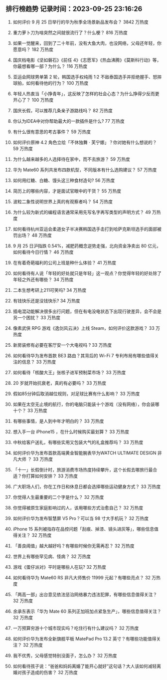 
## 排行榜趋势 记录时间：2023-09-25 23:16:26
  
  1. 如何评价 9 月 25 日举行的华为秋季全场景新品发布会？ 3842 万热度
    
  2. 重力萝卜刀为啥突然之间就很流行了？什么梗？ 816 万热度
    
  3. 如果一觉醒来，回到了二十年前，没有大鱼大肉，也没网络，父母还年轻，你愿意吗？ 182 万热度
    
  4. 国庆档电影《坚如磐石》《前任 4》《志愿军》《热血沸腾》《莫斯科行动》等，你最想看哪一部？为什么？ 116 万热度
    
  5. 亚运会网球男单第 2 轮，韩国选手权纯雨 1:2 不敌泰国选手并拒绝握手、怒摔球拍，如何看待他的行为？ 100 万热度
    
  6. 年轻人热衷当「小挣青年」，这反映了怎样的社会心态？为什么挣得少反而更开心了？ 100 万热度
    
  7. 国庆长假，可以推荐几条亲子游路线吗？ 82 万热度
    
  8. 你认为IDEA中对你帮助最大的一款插件是什么? 77 万热度
    
  9. 有什么很有意思的考古事件？ 59 万热度
    
  10. 如何评价原神 4.2 角色立绘「不休独舞 · 芙宁娜」？你对她有什么想说的？ 59 万热度
    
  11. 为什么越来越多的人选择待在家中，而不去旅游？ 59 万热度
    
  12. 华为 Mate60 系列共发布四款机型，不同版本有什么选购建议？ 57 万热度
    
  13. 如何用红糖、白糖、馒头这三种食材造句? 56 万热度
    
  14. 简历上的哪些内容，才是面试官眼中的干货？ 55 万热度
    
  15. 波粒二象性说明世界上真的有观察者吗？ 54 万热度
    
  16. 为什么较为新式的编程语言通常采用先写名字再写类型的声明方式？ 49 万热度
    
  17. 如何看待杭州亚运会柔道女子半决赛韩国选手击打到哈萨克斯坦选手的面部被罚出场？ 48 万热度
    
  18. 9 月 25 日沪指跌 0.54%，减肥药概念逆势走强，北向资金净卖出 80 亿元，如何看待今日行情？ 46 万热度
    
  19. 在有着奇葩福利的公司上班是种什么体验？ 41 万热度
    
  20. 如何看待有人说「年轻的好处就只是年轻」这一观点？你觉得年轻的好处除了年轻之外还有哪些？ 34 万热度
    
  21. 二本生想考研上211可笑吗? 34 万热度
    
  22. 有钱快乐还是没钱快乐? 34 万热度
    
  23. 插电混动能解决很多出行问题，但在有电没电状态下出现行驶差异，会不会是另一个困扰？ 33 万热度
    
  24. 像素武侠 RPG 游戏《逸剑风云决》上线 Steam，如何评价这款游戏？ 33 万热度
    
  25. 新房装修有必要在客厅安一个大电视吗 ? 33 万热度
    
  26. 如何看待华为发布首款 BE3 路由？其背后的 Wi-Fi 7 专利布局有哪些值得关注的信息？ 33 万热度
    
  27. 如何看待「核酸大王」张核子进军预制菜市场？ 33 万热度
    
  28. 20 岁就开始抗衰老，真的有必要吗？ 33 万热度
    
  29. 假如85分钟后取消越位规则，对足球比赛有什么影响？ 33 万热度
    
  30. 如果在太空无止境的航行，你的电脑只能装十个游戏（没有网络），你会装哪十个？ 33 万热度
    
  31. 有哪些事情，是人到中年才明白的？ 33 万热度
    
  32. 想入手一台 iPhone15 ，在什么时候购买最划算？ 33 万热度
    
  33. 中秋给客户送礼，有哪些实用又包装大气的礼盒推荐吗？ 33 万热度
    
  34. 如何评价华为发布首款高端黄金智能腕表华为WATCH ULTIMATE DESIGN 非凡大师 ？ 33 万热度
    
  35. 「十一」长假倒计时，旅游消费市场热度持续攀升，这个长假去哪旅行最合适？你打算如何安排？ 33 万热度
    
  36. 广大职场人们，你在工作日和休息日都会选择哪些运动健身方式？ 33 万热度
    
  37. 你觉得人生最重要的二个字是什么？ 32 万热度
    
  38. 你觉得被原生家庭影响过的人，该用哪些方式治愈自己？ 32 万热度
    
  39. 如何评价华为发布智慧屏 V5 Pro？可以当 98 寸大手机玩？ 32 万热度
    
  40. iPhone 15 系列被指存在品控问题「刮痕、掉漆、镜头进灰等」，哪些信息值得关注？ 32 万热度
    
  41. 「善良阈值」越大越好吗？有哪些时候你无需再忍？ 32 万热度
    
  42. 世界上有哪些罕见病、怪病？ 32 万热度
    
  43. 游戏《蛋仔派对》平时是哪些人在玩? 32 万热度
    
  44. 如何看待华为 Mate60 RS 非凡大师售价 11999 元起？有哪些亮点？ 32 万热度
    
  45. 「两高一部」出台意见依法惩治网络暴力违法犯罪，有哪些信息值得关注？ 32 万热度
    
  46. 余承东表示「华为 Mate 60 系列正加班加点紧急生产」，哪些信息值得关注？ 32 万热度
    
  47. 一万预算穷游十个城市现实吗？吃住行有什么建议吗？ 32 万热度
    
  48. 如何评价华为发布全新旗舰平板 MatePad Pro 13.2 英寸？有哪些功能值得关注？ 32 万热度
    
  49. 我不优秀，父母感觉特别没面子，怎么办？ 32 万热度
    
  50. 如何看待孩子说：“爸爸和妈妈离婚了能开心就好”这句话？大人该如何减轻离婚对孩子造成的伤害？ 32 万热度
    